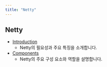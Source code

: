```yaml
---
title: "Netty"
---
```


## Netty
- [Introduction](Introduction/Introduction)
  - Netty의 필요성과 주요 특징을 소개합니다.
- [Components](Components/Components.md)
  - Netty의 주요 구성 요소와 역할을 설명합니다.